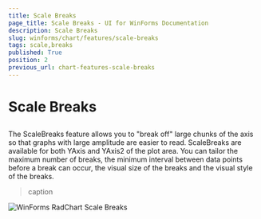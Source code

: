 ```yaml
---
title: Scale Breaks
page_title: Scale Breaks - UI for WinForms Documentation
description: Scale Breaks
slug: winforms/chart/features/scale-breaks
tags: scale,breaks
published: True
position: 2
previous_url: chart-features-scale-breaks
---
```


# Scale Breaks



## 

The ScaleBreaks feature allows you to "break off" large chunks of the axis so that graphs with large amplitude are easier to read. ScaleBreaks are available for both YAxis and YAxis2 of the plot area. You can tailor the maximum number of breaks, the minimum interval between data points before a break can occur, the visual size of the breaks and the visual style of the breaks.
>caption 

![WinForms RadChart Scale Breaks](images/chart-features-scale-breaks001.png)
